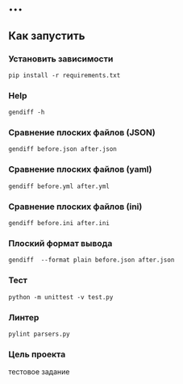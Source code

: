 # ...


## Как запустить


### Установить зависимости
```pip install -r requirements.txt```


### Help

```gendiff -h```

### Сравнение плоских файлов (JSON)

```gendiff before.json after.json```


### Сравнение плоских файлов (yaml)
```gendiff before.yml after.yml```


### Сравнение плоских файлов (ini)
```gendiff before.ini after.ini```


### Плоский формат вывода
```gendiff  --format plain before.json after.json```

### Тест
```python -m unittest -v test.py```


### Линтер
```pylint parsers.py```
 

### Цель проекта

тестовое задание
